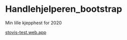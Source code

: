 # Handlehjelperen_bootstrap
Min lille kjepphest for 2020

[stovis-test.web.app](https://stovis-test.web.app/)
